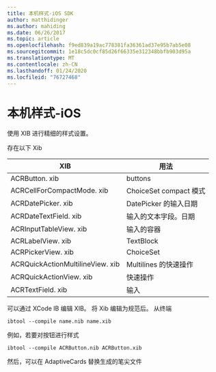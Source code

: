 ```yaml
---
title: 本机样式-iOS SDK
author: matthidinger
ms.author: mahiding
ms.date: 06/26/2017
ms.topic: article
ms.openlocfilehash: f9ed839a19ac778381fa36361ad37e95b7ab5e08
ms.sourcegitcommit: 1e18c5dc0cf85d26f66335e312348bbfb903d95a
ms.translationtype: MT
ms.contentlocale: zh-CN
ms.lasthandoff: 01/24/2020
ms.locfileid: "76727468"
---
```

# <a name="native-styling---ios"></a>本机样式-iOS

使用 XIB 进行精细的样式设置。

存在以下 Xib

| XIB | 用法 |
|---|---|
| ACRButton. xib | buttons |
| ACRCellForCompactMode. xib   | ChoiceSet compact 模式|
| ACRDatePicker. xib | DatePicker 的输入日期 |
| ACRDateTextField. xib  | 输入的文本字段。日期 |
| ACRInputTableView. xib   | 输入的容器 |
| ACRLabelView. xib  | TextBlock |
| ACRPickerView. xib | ChoiceSet |
| ACRQuickActionMultilineView. xib  | Multilines 的快速操作 |
| ACRQuickActionView. xib | 快速操作 |
| ACRTextField. xib | 输入 |

可以通过 XCode IB 编辑 XIB。
将 Xib 编辑为规范后。
从终端
```
ibtool --compile name.nib name.xib 
```

例如，若要对按钮进行样式
```
ibtool --compile ACRButton.nib ACRButton.xib 
```

然后，可以在 AdaptiveCards 替换生成的笔尖文件

